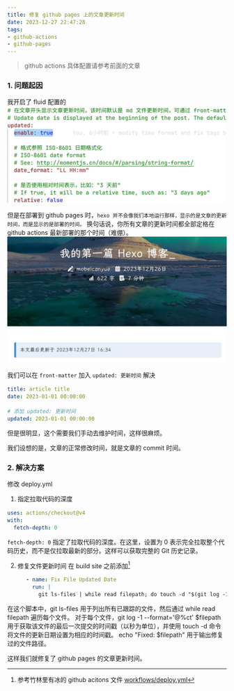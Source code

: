 ```yaml
---
title: 修复 github pages 上的文章更新时间
date: 2023-12-27 22:47:28
tags:
- github-actions
- github-pages
---
```

> github actions 具体配置请参考前面的文章

### 1. 问题起因
我开启了 fluid 配置的
![fluid-config.jpg](../images/Fix-article-updated-time-on-github-pages/fluid-config.jpg)

但是在部署到 github pages 时，`hexo 并不会像我们本地运行那样，显示的是文章的更新时间，而是显示的是部署的时间。` 换句话说，你所有文章的更新时间都全部定格在 github actions 最新部署的那个时间（难绷）。
![error-time.jpg](../images/Fix-article-updated-time-on-github-pages/error-time.jpg)

我们可以在 `front-matter` 加入 `updated: 更新时间` 解决
```yaml
title: article title
date: 2023-01-01 00:00:00

# 添加 updated: 更新时间
updated: 2023-01-01 00:00:00
```
但是很明显，这个需要我们手动去维护时间，这样很麻烦。

我们设想的是，文章的正常修改时间，就是文章的 commit 时间。

### 2. 解决方案
修改 deploy.yml
1) 指定拉取代码的深度
```yaml
uses: actions/checkout@v4
with:
  fetch-depth: 0
```
`fetch-depth: 0` 指定了拉取代码的深度。在这里，设置为 0 表示完全拉取整个代码历史，而不是仅拉取最新的部分。这样可以获取完整的 Git 历史记录。

2) 修复文件更新时间
在 build site 之前添加[^1]
```yaml
      - name: Fix File Updated Date
        run: |
          git ls-files | while read filepath; do touch -d "$(git log -1 --format='@%ct' $filepath)" "$filepath" && echo "Fixed: $filepath"; done
```
在这个脚本中，git ls-files 用于列出所有已跟踪的文件，然后通过 while read filepath 遍历每个文件。
对于每个文件，git log -1 --format='@%ct' $filepath 用于获取该文件的最后一次提交的时间戳（以秒为单位），并使用 touch -d 命令将文件的更新日期设置为相应的时间戳。
echo "Fixed: $filepath" 用于输出修复过的文件路径。

这样我们就修复了 github pages 的文章更新时间。

[^1]: 参考竹林里有冰的 github acitons 文件 [workflows/deploy.yml](https://github.com/zhullyb/zhullyb.github.io/blob/master/.github/workflows/deploy.yml)